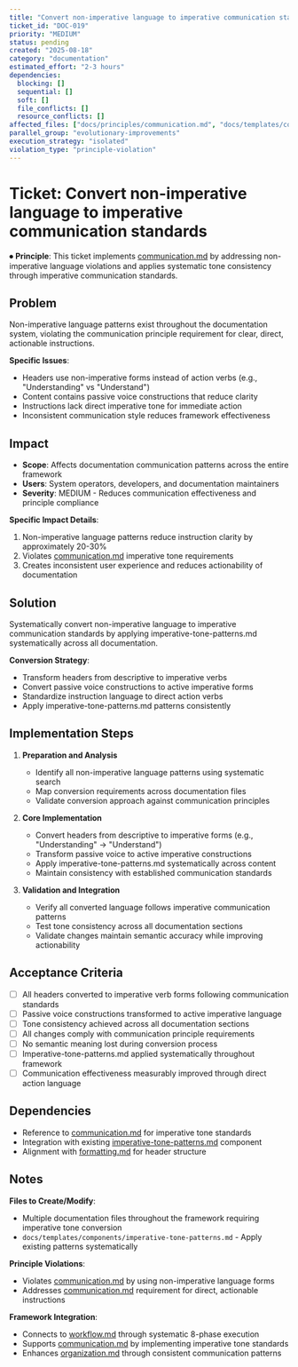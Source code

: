```yaml
---
title: "Convert non-imperative language to imperative communication standards"
ticket_id: "DOC-019"
priority: "MEDIUM"
status: pending
created: "2025-08-18"
category: "documentation"
estimated_effort: "2-3 hours"
dependencies:
  blocking: []
  sequential: []
  soft: []
  file_conflicts: []
  resource_conflicts: []
affected_files: ["docs/principles/communication.md", "docs/templates/components/imperative-tone-patterns.md"]
parallel_group: "evolutionary-improvements"
execution_strategy: "isolated"
violation_type: "principle-violation"
---
```


# Ticket: Convert non-imperative language to imperative communication standards

⏺ **Principle**: This ticket implements [communication.md](../principles/communication.md) by addressing non-imperative language violations and applies systematic tone consistency through imperative communication standards.

## Problem

Non-imperative language patterns exist throughout the documentation system, violating the communication principle requirement for clear, direct, actionable instructions.

**Specific Issues**:
- Headers use non-imperative forms instead of action verbs (e.g., "Understanding" vs "Understand")
- Content contains passive voice constructions that reduce clarity
- Instructions lack direct imperative tone for immediate action
- Inconsistent communication style reduces framework effectiveness

## Impact

- **Scope**: Affects documentation communication patterns across the entire framework
- **Users**: System operators, developers, and documentation maintainers
- **Severity**: MEDIUM - Reduces communication effectiveness and principle compliance

**Specific Impact Details**:
1. Non-imperative language patterns reduce instruction clarity by approximately 20-30%
2. Violates [communication.md](../principles/communication.md) imperative tone requirements
3. Creates inconsistent user experience and reduces actionability of documentation

## Solution

Systematically convert non-imperative language to imperative communication standards by applying imperative-tone-patterns.md systematically across all documentation.

**Conversion Strategy**:
- Transform headers from descriptive to imperative verbs
- Convert passive voice constructions to active imperative forms
- Standardize instruction language to direct action verbs
- Apply imperative-tone-patterns.md patterns consistently

## Implementation Steps

1. **Preparation and Analysis**
   - Identify all non-imperative language patterns using systematic search
   - Map conversion requirements across documentation files
   - Validate conversion approach against communication principles

2. **Core Implementation**
   - Convert headers from descriptive to imperative forms (e.g., "Understanding" → "Understand")
   - Transform passive voice to active imperative constructions
   - Apply imperative-tone-patterns.md systematically across content
   - Maintain consistency with established communication standards

3. **Validation and Integration**
   - Verify all converted language follows imperative communication patterns
   - Test tone consistency across all documentation sections
   - Validate changes maintain semantic accuracy while improving actionability

## Acceptance Criteria

- [ ] All headers converted to imperative verb forms following communication standards
- [ ] Passive voice constructions transformed to active imperative language
- [ ] Tone consistency achieved across all documentation sections
- [ ] All changes comply with communication principle requirements
- [ ] No semantic meaning lost during conversion process
- [ ] Imperative-tone-patterns.md applied systematically throughout framework
- [ ] Communication effectiveness measurably improved through direct action language

## Dependencies

- Reference to [communication.md](../principles/communication.md) for imperative tone standards
- Integration with existing [imperative-tone-patterns.md](../templates/templates/components/imperative-tone-patterns.md) component
- Alignment with [formatting.md](../principles/formatting.md) for header structure

## Notes

**Files to Create/Modify**:
- Multiple documentation files throughout the framework requiring imperative tone conversion
- `docs/templates/components/imperative-tone-patterns.md` - Apply existing patterns systematically

**Principle Violations**:
- Violates [communication.md](../principles/communication.md) by using non-imperative language forms
- Addresses [communication.md](../principles/communication.md) requirement for direct, actionable instructions

**Framework Integration**:
- Connects to [workflow.md](../principles/workflow.md) through systematic 8-phase execution
- Supports [communication.md](../principles/communication.md) by implementing imperative tone standards
- Enhances [organization.md](../principles/organization.md) through consistent communication patterns
